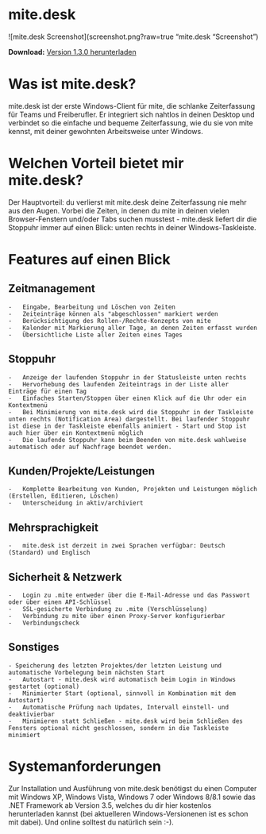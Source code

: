 mite.desk
=========

![mite.desk Screenshot](screenshot.png?raw=true “mite.desk “Screenshot”)

**Download:** [Version 1.3.0 herunterladen](https://github.com/aspnetde/mite.desk/releases/download/1.3.0/mite.desk-1.3.0.msi)

# Was ist mite.desk?
mite.desk ist der erste Windows-Client für mite, die schlanke Zeiterfassung für Teams und Freiberufler. Er integriert sich nahtlos in deinen Desktop und verbindet so die einfache und bequeme Zeiterfassung, wie du sie von mite kennst, mit deiner gewohnten Arbeitsweise unter Windows.

# Welchen Vorteil bietet mir mite.desk?
Der Hauptvorteil: du verlierst mit mite.desk deine Zeiterfassung nie mehr aus den Augen. Vorbei die Zeiten, in denen du mite in deinen vielen Browser-Fenstern und/oder Tabs suchen musstest - mite.desk liefert dir die Stoppuhr immer auf einen Blick: unten rechts in deiner Windows-Taskleiste.

# Features auf einen Blick

## Zeitmanagement
	-	Eingabe, Bearbeitung und Löschen von Zeiten
	-	Zeiteinträge können als "abgeschlossen" markiert werden
	-	Berücksichtigung des Rollen-/Rechte-Konzepts von mite
	-	Kalender mit Markierung aller Tage, an denen Zeiten erfasst wurden
	-	Übersichtliche Liste aller Zeiten eines Tages 

## Stoppuhr
	-	Anzeige der laufenden Stoppuhr in der Statusleiste unten rechts
	-	Hervorhebung des laufenden Zeiteintrags in der Liste aller Einträge für einen Tag
	-	Einfaches Starten/Stoppen über einen Klick auf die Uhr oder ein Kontextmenü
	-	Bei Minimierung von mite.desk wird die Stoppuhr in der Taskleiste unten rechts (Notification Area) dargestellt. Bei laufender Stoppuhr ist diese in der Taskleiste ebenfalls animiert - Start und Stop ist auch hier über ein Kontextmenü möglich
	-	Die laufende Stoppuhr kann beim Beenden von mite.desk wahlweise automatisch oder auf Nachfrage beendet werden. 

## Kunden/Projekte/Leistungen
	-	Komplette Bearbeitung von Kunden, Projekten und Leistungen möglich (Erstellen, Editieren, Löschen)
	-	Unterscheidung in aktiv/archiviert 

## Mehrsprachigkeit
	-	mite.desk ist derzeit in zwei Sprachen verfügbar: Deutsch (Standard) und Englisch 

## Sicherheit & Netzwerk
	-	Login zu .mite entweder über die E-Mail-Adresse und das Passwort oder über einen API-Schlüssel
	-	SSL-gesicherte Verbindung zu .mite (Verschlüsselung)
	-	Verbindung zu mite über einen Proxy-Server konfigurierbar
	-	Verbindungscheck

## Sonstiges
	- Speicherung des letzten Projektes/der letzten Leistung und automatische Vorbelegung beim nächsten Start
	-	Autostart - mite.desk wird automatisch beim Login in Windows gestartet (optional)
	-	Minimierter Start (optional, sinnvoll in Kombination mit dem Autostart)
	-	Automatische Prüfung nach Updates, Intervall einstell- und deaktivierbar
	-	Minimieren statt Schließen - mite.desk wird beim Schließen des Fensters optional nicht geschlossen, sondern in die Taskleiste minimiert

# Systemanforderungen
Zur Installation und Ausführung von mite.desk benötigst du einen Computer mit Windows XP, Windows Vista, Windows 7 oder Windows 8/8.1 sowie das .NET Framework ab Version 3.5, welches du dir hier kostenlos herunterladen kannst (bei aktuelleren Windows-Versionenen ist es schon mit dabei). Und online solltest du natürlich sein :-).
